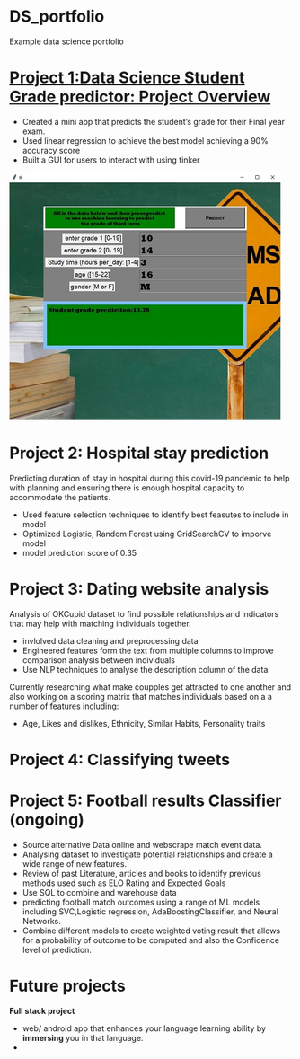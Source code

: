 # DS_portfolio
Example data science portfolio

# [Project 1:Data Science Student Grade predictor: Project Overview](https://github.com/Dom88Finch/student-grade-predictor)

* Created a mini app that predicts the student’s grade for their Final year exam.
* Used linear regression to achieve the best model achieving a 90% accuracy score
* Built a GUI for users to interact with using tinker

![](https://github.com/Dom88Finch/DS_portfolio/blob/main/images/grade_predictor_GUI.jpg)

# Project 2: Hospital stay prediction 
Predicting duration of stay in hospital during this covid-19 pandemic to help with planning and ensuring there is enough hospital capacity to accommodate the patients.

* Used feature selection techniques to identify best feasutes to include in model
* Optimized Logistic, Random Forest using GridSearchCV to imporve model 
* model prediction score of 0.35

# Project 3: Dating website analysis 
Analysis of OKCupid dataset to find possible relationships and indicators that may help with matching individuals together.

* invlolved data cleaning and preprocessing data
* Engineered features form the text from multiple columns to improve comparison analysis between individuals
* Use NLP techniques to analyse the description column of the data


Currently researching what make coupples get attracted to one another and also working on a scoring matrix that matches individuals based on a a number of features including:
- Age, Likes and dislikes,  Ethnicity, Similar Habits, Personality traits


# Project 4: Classifying tweets 

# Project 5: Football results Classifier (ongoing)

* Source alternative Data online and  webscrape match event data.
* Analysing dataset to investigate potential relationships and create a wide range of new features.
* Review of past Literature, articles and books to identify previous methods used such as ELO Rating and Expected Goals
* Use SQL to combine and warehouse data 
* predicting football match outcomes using a range of ML models including SVC,Logistic regression, AdaBoostingClassifier, and Neural Networks.
* Combine different models to create weighted voting result that allows for a probability of outcome to be computed and also the Confidence level of prediction.
 
# Future projects

**Full stack project**
 * web/ android app that enhances your language learning ability by **immersing** you in that language.
 * 


